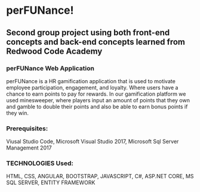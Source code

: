 # perFUNance!

## Second group project using both front-end concepts and back-end concepts learned from Redwood Code Academy

### perFUNance Web Application
perFUNance is a HR gamification application that is used to motivate employee participation, engagement, and loyalty. Where users have a chance to earn points to pay for rewards. In our gamification platform we used minesweeper, where players input an amount of points that they own and gamble to double their points and also be able to earn bonus points if they win.  

### Prerequisites:

Viusal Studio Code, Microsoft Visual Studio 2017, Microsoft Sql Server Management 2017

### TECHNOLOGIES Used:

HTML, CSS, ANGULAR, BOOTSTRAP, JAVASCRIPT, C#, ASP.NET CORE, MS SQL SERVER, ENTITY FRAMEWORK
